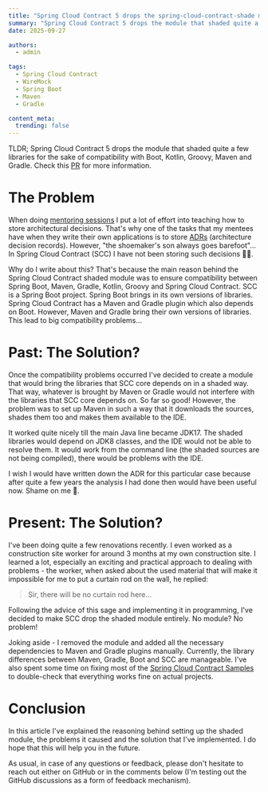 ```yaml
---
title: "Spring Cloud Contract 5 drops the spring-cloud-contract-shade module"
summary: "Spring Cloud Contract 5 drops the module that shaded quite a few libraries for the sake of compatibility with Boot, Kotlin, Groovy, Maven and Gradle"
date: 2025-09-27

authors:
  - admin

tags:
  - Spring Cloud Contract
  - WireMock
  - Spring Boot
  - Maven
  - Gradle

content_meta:
  trending: false
---
```

TLDR; Spring Cloud Contract 5 drops the module that shaded quite a few libraries for the sake of compatibility with Boot, Kotlin, Groovy, Maven and Gradle. Check this [PR](https://github.com/spring-cloud/spring-cloud-contract/pull/2288) for more information.

<!-- more -->

# The Problem

When doing [mentoring sessions](/consulting) I put a lot of effort into teaching how to store architectural decisions. That's why one of the tasks that my mentees have when they write their own applications is to store [ADRs](https://github.com/joelparkerhenderson/architecture-decision-record) (architecture decision records). However, "the shoemaker's son always goes barefoot"... In Spring Cloud Contract (SCC) I have not been storing such decisions 🤦‍♂️.

Why do I write about this? That's because the main reason behind the Spring Cloud Contract shaded module was to ensure compatibility between Spring Boot, Maven, Gradle, Kotlin, Groovy and Spring Cloud Contract. SCC is a Spring Boot project. Spring Boot brings in its own versions of libraries. Spring Cloud Contract has a Maven and Gradle plugin which also depends on Boot. However, Maven and Gradle bring their own versions of libraries. This lead to big compatibility problems...

# Past: The Solution?

Once the compatibility problems occurred I've decided to create a module that would bring the libraries that SCC core depends on in a shaded way. That way, whatever is brought by Maven or Gradle would not interfere with the libraries that SCC core depends on. So far so good! However, the problem was to set up Maven in such a way that it downloads the sources, shades them too and makes them available to the IDE.

It worked quite nicely till the main Java line became JDK17. The shaded libraries would depend on JDK8 classes, and the IDE would not be able to resolve them. It would work from the command line (the shaded sources are not being compiled), there would be problems with the IDE.

I wish I would have written down the ADR for this particular case because after quite a few years the analysis I had done then would have been useful now. Shame on me 😬.

# Present: The Solution?

I've been doing quite a few renovations recently. I even worked as a construction site worker for around 3 months at my own construction site. I learned a lot, especially an exciting and practical approach to dealing with problems - the worker, when asked about the used material that will make it impossible for me to put a curtain rod on the wall, he replied:

> Sir, there will be no curtain rod here...

Following the advice of this sage and implementing it in programming, I've decided to make SCC drop the shaded module entirely. No module? No problem!

Joking aside - I removed the module and added all the necessary dependencies to Maven and Gradle plugins manually. Currently, the library differences between Maven, Gradle, Boot and SCC are manageable. I've also spent some time on fixing most of the [Spring Cloud Contract Samples](https://github.com/spring-cloud-samples/spring-cloud-contract-samples/pull/427) to double-check that everything works fine on actual projects.

# Conclusion

In this article I've explained the reasoning behind setting up the shaded module, the problems it caused and the solution that I've implemented. I do hope that this will help you in the future. 

As usual, in case of any questions or feedback, please don't hesitate to reach out either on GitHub or in the comments below (I'm testing out the GitHub discussions as a form of feedback mechanism).